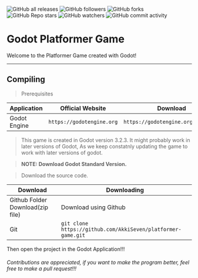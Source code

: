 ![GitHub all releases](https://img.shields.io/github/downloads/akkiseven/platformer-game/total?label=Downloads&logo=Godot%20Engine&logoColor=white)
![GitHub followers](https://img.shields.io/github/followers/akkiseven?style=social)
![GitHub forks](https://img.shields.io/github/forks/akkiseven/platformer-game?style=social)
![GitHub Repo stars](https://img.shields.io/github/stars/akkiseven/platformer-game?style=social)
![GitHub watchers](https://img.shields.io/github/watchers/akkiseven/platformer-game?style=social)
![GitHub commit activity](https://img.shields.io/github/commit-activity/w/akkiseven/platformer-game)



# Godot Platformer Game
Welcome to the Platformer Game created with Godot!

<hr>

## Compiling
> Prerequisites

|  Application   |        Official Website       |           Download          |
|----------------|-------------------------------|-------------------------------------|
|Godot Engine    |`https://godotengine.org`      |`https://godotengine.org/download`   |

> This game is created in Godot version 3.2.3. It might probably work in later versions of Godot, As we keep constatnly updating the game to work with later versions of godot.

> <strong>NOTE: Download Godot Standard Version.</strong>
> 

> Download the source code.
> 

|             Download           |                        Downloading                              |
|--------------------------------|-----------------------------------------------------------------|
|Github Folder Download(zip file)|    Download using Github                                        |
|Git                             |  `git clone https://github.com/AkkiSeven/platformer-game.git`   |


Then open the project in the Godot Application!!!


###### Contributions are appreciated, if you want to make the program better, feel free to make a pull request!!!
